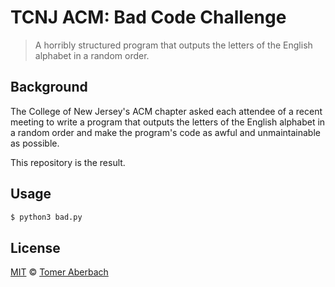 # TCNJ ACM: Bad Code Challenge

> A horribly structured program that outputs the letters of the English alphabet in a random order.

## Background

The College of New Jersey's ACM chapter asked each attendee of a recent meeting to write a program that outputs the letters of the English alphabet in a random order and make the program's code as awful and unmaintainable as possible.

This repository is the result.

## Usage

```sh
$ python3 bad.py
```

## License

[MIT](https://github.com/TomerAberbach/tcnj-acm-bad-code/blob/main/license) © [Tomer Aberbach](https://github.com/TomerAberbach)
